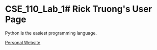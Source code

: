 # CSE_110_Lab_1# Rick Truong's User Page
Python is the easiest programming language.

[Personal Website]()


